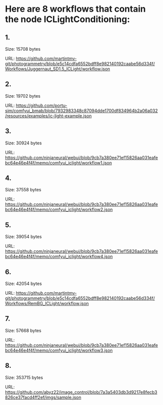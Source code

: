 # Here are 8 workflows that contain the node ICLightConditioning:

## 1. 

Size: 15708 bytes

URL: https://github.com/martintmv-git/photogrammetry/blob/e5c14cdfa6552bdff8e982140192caabe56d334f/Workflows/Juggernaut_SD1.5_ICLight/workflow.json

## 2. 

Size: 19702 bytes

URL: https://github.com/portu-sim/comfyui_bmab/blob/7932983348c87094dde1700df834964b2a06a032/resources/examples/ic-light-example.json

## 3. 

Size: 30924 bytes

URL: https://github.com/ninjaneural/webui/blob/9cb7a380ee71ef15826aa031eafebc64e46e4f4f/memo/comfyui_iclight/workflow1.json

## 4. 

Size: 37558 bytes

URL: https://github.com/ninjaneural/webui/blob/9cb7a380ee71ef15826aa031eafebc64e46e4f4f/memo/comfyui_iclight/workflow2.json

## 5. 

Size: 39054 bytes

URL: https://github.com/ninjaneural/webui/blob/9cb7a380ee71ef15826aa031eafebc64e46e4f4f/memo/comfyui_iclight/workflow4.json

## 6. 

Size: 42054 bytes

URL: https://github.com/martintmv-git/photogrammetry/blob/e5c14cdfa6552bdff8e982140192caabe56d334f/Workflows/RemBG_ICLight/workflow.json

## 7. 

Size: 57668 bytes

URL: https://github.com/ninjaneural/webui/blob/9cb7a380ee71ef15826aa031eafebc64e46e4f4f/memo/comfyui_iclight/workflow3.json

## 8. 

Size: 353715 bytes

URL: https://github.com/abyz22/image_control/blob/7a3a5403db3d9217e8fecb3826ce37facd4ff2ef/imgs/sample.json

